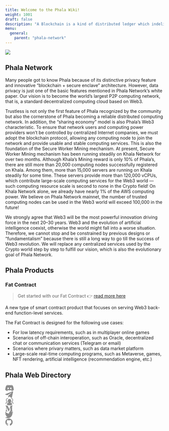```yaml
---
title: Welcome to the Phala Wiki!
weight: 1001
draft: false
description: "A Blockchain is a kind of distributed ledger which indelibly records transactions in an ever-growing list of blocks. The basis of our trust in the blockchain is the fact that the execution of every transaction can be verified by any user of the blockchain. Existing blockchains, such as BTC and ETH, live up to this promise in an intuitive way: they make everything public, including the transactions and the internal states of smart contracts. This brings us to the problem: confidential data cannot be processed by these blockchains."
menu:
  general:
    parent: "phala-network"
---
```


![](/images/docs/phala-network/phala_landing.png)

## Phala Network

Many people got to know Phala because of its distinctive privacy feature and innovative “blockchain + secure enclave” architecture. However, data privacy is just one of the basic features mentioned in Phala Network’s white paper. Our vision is to become the world’s largest P2P computing network, that is, a standard decentralized computing cloud based on Web3.

Trustless is not only the first feature of Phala recognized by the community but also the cornerstone of Phala becoming a reliable distributed computing network.
In addition, the “sharing economy” model is also Phala’s Web3 characteristic. To ensure that network users and computing power providers won’t be controlled by centralized Internet companies, we must adopt the blockchain protocol, allowing any computing node to join the network and provide usable and stable computing services. This is also the foundation of the Secure Worker Mining mechanism.
At present, Secure Worker Mining mechanism has been running steadily on Khala Network for over two months. Although Khala’s Mining reward is only 10% of Phala’s, there are still more than 20,000 computing nodes successfully registered on Khala. Among them, more than 15,000 servers are running on Khala steadily for some time. These servers provide more than 120,000 vCPUs, which contribute large-scale computing services for the Web3 world — such computing resource scale is second to none in the Crypto field! On Khala Network alone, we already have nearly 1% of the AWS computing power. We believe on Phala Network mainnet, the number of trusted computing nodes can be used in the Web3 world will exceed 100,000 in the future!

We strongly agree that Web3 will be the most powerful innovation driving force in the next 20–30 years. Web3 and the evolution of artificial intelligence coexist, otherwise the world might fall into a worse situation. Therefore, we cannot stop and be constrained by previous designs or “fundamentalism” because there is still a long way to go till the success of Web3 revolution. We will replace any centralized services used by the Crypto world step by step to fulfill our vision, which is also the evolutionary goal of Phala Network.

## Phala Products

### Fat Contract

> Get started with our Fat Contract :point_right: [read more here](/en-us/getting-started/phala-developer/fat-contract/)

A new type of smart contract product that focuses on serving Web3 back-end function-level services.

The Fat Contract is designed for the following use cases:

* For low latency requirements, such as in multiplayer online games
* Scenarios of off-chain interoperation, such as Oracle, decentralized chat or communication services (Telegram or email)
* Scenarios where privary matters, such as data market platform
* Large-scale real-time computing programs, such as Metaverse, games, NFT rendering, artificial intelligence (recommendation engine, etc.)

## Phala Web Directory

<div class="mediaList">
   <div class="item">
     <a href="https://discord.gg/myBmQu5" target="_blank">
        <svg width="27" height="22" viewBox="0 0 27 22" fill="none" xmlns="http://www.w3.org/2000/svg">
           <path d="M9.8 1.3l.3.3C5.9 2.8 4 4.6 4 4.6l1.3-.7c2.5-1 4.5-1.4 5.3-1.4h.4a19.5 19.5 0 0111.6 2.1s-1.8-1.7-5.7-3l.3-.3s3.1 0 6.5 2.4c0 0 3.3 6 3.3 13.5 0 0-2 3.3-7 3.5 0 0-1-1-1.6-1.9 3-.8 4.2-2.7 4.2-2.7-1 .6-1.9 1-2.7 1.3a16.2 16.2 0 01-12.7 0 13.5 13.5 0 01-1.8-.8h-.1l-.1-.1-.6-.4s1 1.8 4 2.7l-1.5 2C1.9 20.4 0 17.1 0 17.1 0 9.8 3.3 3.7 3.3 3.7c3.2-2.4 6.2-2.4 6.5-2.4zm-.6 8.6c-1.3 0-2.4 1.2-2.4 2.6 0 1.4 1 2.5 2.4 2.5 1.3 0 2.3-1.1 2.3-2.5s-1-2.6-2.3-2.6zm8.4 0c-1.3 0-2.3 1.2-2.3 2.6 0 1.4 1 2.5 2.3 2.5C19 15 20 14 20 12.5s-1-2.6-2.4-2.6z" fill="#8c8c8c"></path>
        </svg>
     </a>
  </div>
  <div class="item">
     <a href="https://t.me/phalanetwork" target="_blank">
        <svg width="25" height="21" viewBox="0 0 25 21" fill="none" xmlns="http://www.w3.org/2000/svg">
           <path d="M9.35464 19.5529L9.73964 13.7367L20.2996 4.22167C20.7671 3.79542 20.2034 3.58917 19.5846 3.96042L6.54964 12.1967L0.912142 10.4092C-0.297858 10.0654 -0.311608 9.22667 1.18714 8.62167L23.1459 0.151666C24.1496 -0.302084 25.1121 0.399166 24.7271 1.93917L20.9871 19.5529C20.7259 20.8042 19.9696 21.1067 18.9246 20.5292L13.2321 16.3217L10.4959 18.9754C10.1796 19.2917 9.91839 19.5529 9.35464 19.5529Z" fill="#8c8c8c"></path>
        </svg>
     </a>
  </div>
  <div class="item">
     <a href="https://forum.phala.network/" target="_blank">
        <svg width="27" height="24" viewBox="0 0 27 24" fill="none" xmlns="http://www.w3.org/2000/svg">
           <path fill-rule="evenodd" clip-rule="evenodd" d="M25.7165 18.488C25.1981 18.488 24.779 18.0689 24.779 17.5505C24.779 16.8202 23.4328 15.2574 20.9662 14.9967C20.489 14.947 20.1262 14.5449 20.1262 14.0649V11.9611C20.1262 11.6405 20.2903 11.3424 20.5603 11.1699C22.4915 9.94079 22.8965 7.66454 22.8965 5.97235C22.8965 2.84485 19.9575 2.6011 19.0565 2.6011C18.5381 2.6011 18.119 2.1811 18.119 1.6636C18.119 1.1461 18.5381 0.726105 19.0565 0.726105C21.6928 0.726105 24.7715 2.09954 24.7715 5.97235C24.7715 8.85142 23.8153 11.078 22.0012 12.4505V13.2652C24.8175 13.8642 26.654 15.8583 26.654 17.5495C26.654 18.0689 26.235 18.488 25.7165 18.488ZM13.3275 23.2739C11.2818 23.2739 5.0587 23.2739 5.0587 19.2024C5.0587 17.3058 7.7437 16.057 10.5215 15.5902C8.51245 13.9402 8.23964 11.1277 8.23964 8.80642C8.23964 5.52142 10.1746 3.55923 13.4156 3.55923H13.5778C16.8187 3.55923 18.7537 5.52048 18.7537 8.80642C18.7537 11.1277 18.4809 13.9411 16.4718 15.5902C19.2487 16.0561 21.9328 17.3049 21.9328 19.2024C21.9337 21.9042 19.0378 23.2739 13.3275 23.2739ZM0.426514 17.5505C0.426514 18.0689 0.846514 18.488 1.36401 18.488C1.88151 18.488 2.30151 18.0689 2.30151 17.5514C2.30151 16.8202 3.64683 15.2574 6.11433 14.9977C6.59245 14.948 6.95433 14.5458 6.95433 14.0658V11.962C6.95433 11.6414 6.79026 11.3433 6.52026 11.1708C4.58901 9.94173 4.18401 7.66548 4.18401 5.97329C4.18401 2.84485 7.12308 2.60204 8.02401 2.60204C8.54151 2.60204 8.96151 2.18204 8.96151 1.66454C8.96151 1.14704 8.54151 0.727042 8.02401 0.727042C5.38776 0.727042 2.30901 2.10142 2.30901 5.97329C2.30901 8.85236 3.26433 11.0789 5.07933 12.4514V13.2661C2.26308 13.8642 0.426514 15.8583 0.426514 17.5505Z" fill="#8c8c8c"></path>
        </svg>
     </a>
  </div>
  <div class="item">
     <a href="https://medium.com/phala-network" target="_blank">
        <svg width="24" height="19" viewBox="0 0 24 19" fill="none" xmlns="http://www.w3.org/2000/svg">
           <path d="M3.02855 4.08651C3.05755 3.79853 2.94757 3.51397 2.73244 3.32034L0.542512 0.68104V0.287384H7.34304L12.6004 11.8173L17.222 0.287384H23.7067V0.68104L21.8328 2.47649C21.6715 2.59977 21.5915 2.80193 21.6246 3.00217V16.1986C21.5918 16.3986 21.6718 16.6004 21.8328 16.7235L23.6604 18.5189V18.9126H14.4618V18.5189L16.3555 16.6795C16.541 16.494 16.541 16.439 16.541 16.1538V5.48821L11.2719 18.8687H10.5616L4.42742 5.48821V14.456C4.37655 14.833 4.50169 15.2125 4.76684 15.4853L7.23017 18.4765V18.8695H0.245605V18.4757L2.70893 15.4846C2.97279 15.2125 3.09017 14.8298 3.02785 14.456V4.08651H3.02855Z" fill="#8c8c8c"></path>
        </svg>
     </a>
  </div>
  <div class="item">
     <a href="https://twitter.com/PhalaNetwork" target="_blank">
        <svg width="26" height="22" viewBox="0 0 26 22" fill="none" xmlns="http://www.w3.org/2000/svg">
           <path d="M25.0098 3.11134C24.3638 3.97266 23.5829 4.724 22.6973 5.33634V6.02384C22.7044 10.1098 21.0715 14.0277 18.1647 16.8993C15.2579 19.7708 11.3204 21.3558 7.23479 21.2988C4.87282 21.3067 2.54111 20.7677 0.422287 19.7238C0.30804 19.674 0.234353 19.561 0.234787 19.4363V19.2988C0.234787 19.2126 0.269028 19.13 0.329977 19.069C0.390927 19.0081 0.473592 18.9738 0.559787 18.9738C2.88154 18.8974 5.12046 18.0927 6.95979 16.6738C4.85828 16.6315 2.96746 15.3872 2.09729 13.4738C2.05333 13.3693 2.06702 13.2495 2.1334 13.1576C2.19978 13.0657 2.30926 13.015 2.42229 13.0238C3.06098 13.088 3.70606 13.0286 4.32229 12.8488C2.0024 12.3675 0.259258 10.4425 0.009787 8.08634C0.000920465 7.97331 0.0515962 7.86384 0.143507 7.79746C0.235418 7.73108 0.355278 7.71739 0.459787 7.76134C1.08234 8.03592 1.75439 8.18053 2.43479 8.18634C0.402013 6.85277 -0.476011 4.31625 0.297287 2.01134C0.37711 1.78737 0.568883 1.62192 0.802134 1.57578C1.03539 1.52964 1.27571 1.60963 1.43479 1.78634C4.17789 4.70444 7.94696 6.44332 11.9473 6.63634C11.8448 6.22766 11.7944 5.80766 11.7973 5.38634C11.8347 3.17713 13.2023 1.20912 15.2598 0.403654C17.3173 -0.401808 19.6575 0.11469 21.1848 1.71134C22.2259 1.5131 23.2324 1.16356 24.1723 0.673843C24.2411 0.630879 24.3284 0.630879 24.3973 0.673843C24.4403 0.74269 24.4403 0.829996 24.3973 0.898843C23.942 1.94085 23.173 2.81481 22.1973 3.39884C23.0517 3.29981 23.891 3.09836 24.6973 2.79884C24.7652 2.75266 24.8544 2.75266 24.9223 2.79884C24.9792 2.82485 25.0217 2.87458 25.0385 2.93479C25.0554 2.99501 25.0449 3.05959 25.0098 3.11134Z" fill="#8c8c8c"></path>
        </svg>
     </a>
  </div>
  <div class="item">
     <a href="https://github.com/Phala-Network" target="_blank">
        <svg width="24" height="23" viewBox="0 0 24 23" fill="none" xmlns="http://www.w3.org/2000/svg">
           <path d="M23.43 11.88C23.4521 14.3236 22.6757 16.7077 21.219 18.6698C19.8159 20.6299 17.8249 22.092 15.5347 22.8443C15.3307 22.9011 15.1119 22.8616 14.9407 22.737C14.817 22.6194 14.7507 22.4537 14.7592 22.2833V19.1153C14.8259 18.3223 14.5391 17.5403 13.9755 16.9785C14.4927 16.9278 15.0056 16.8396 15.51 16.7145C16.0051 16.5817 16.4797 16.3818 16.9207 16.1205C17.3828 15.8685 17.794 15.5328 18.1335 15.1305C18.5063 14.6595 18.7862 14.122 18.9585 13.5465C19.1774 12.8105 19.2831 12.0455 19.272 11.2778C19.2977 10.1289 18.8676 9.01665 18.0757 8.184C18.4479 7.18651 18.4063 6.08169 17.9602 5.115C17.5487 5.03997 17.124 5.09775 16.7475 5.28C16.2648 5.45357 15.8005 5.67466 15.3615 5.94L14.7922 6.29475C12.9034 5.76673 10.906 5.76673 9.01723 6.29475C8.85223 6.17925 8.64598 6.0555 8.38198 5.8905C7.97102 5.65096 7.54048 5.44672 7.09498 5.28C6.69553 5.07717 6.24242 5.00502 5.79973 5.07375C5.35491 6.04992 5.31632 7.16287 5.69248 8.1675C4.91161 9.01313 4.4862 10.1269 4.50448 11.2778C4.49272 12.0401 4.59846 12.7998 4.81798 13.53C4.99699 14.1027 5.27634 14.639 5.64298 15.114C5.9749 15.5282 6.38749 15.8706 6.85573 16.1205C7.30251 16.3702 7.77567 16.5694 8.26648 16.7145C8.77358 16.8401 9.28921 16.9284 9.80923 16.9785C9.37742 17.3851 9.11269 17.9381 9.06673 18.5295C8.84969 18.6328 8.61917 18.705 8.38198 18.744C8.11 18.7952 7.83372 18.82 7.55698 18.8183C7.17796 18.8207 6.80805 18.7022 6.50098 18.48C6.15906 18.2322 5.87713 17.9108 5.67598 17.5395C5.49392 17.2285 5.24615 16.961 4.94998 16.7558C4.72927 16.5863 4.47678 16.4628 4.20748 16.3928H3.91048C3.76173 16.3841 3.61281 16.4066 3.47323 16.4588C3.39073 16.5083 3.36598 16.566 3.39898 16.632C3.43803 16.7057 3.48507 16.7748 3.53923 16.8383C3.59899 16.9077 3.66529 16.9713 3.73723 17.028L3.84448 17.094C4.10341 17.2333 4.32869 17.4276 4.50448 17.6633C4.68861 17.8982 4.84631 18.1528 4.97473 18.4223L5.12323 18.7688C5.24028 19.1409 5.47112 19.467 5.78323 19.701C6.0801 19.9162 6.42106 20.0627 6.78148 20.13C7.12335 20.2016 7.47171 20.2375 7.82098 20.2373C8.09714 20.2423 8.37321 20.223 8.64598 20.1795L8.99248 20.1218V22.2833C8.99566 22.4561 8.92337 22.6218 8.79448 22.737C8.61978 22.8608 8.39893 22.9001 8.19223 22.8443C5.90917 22.0824 3.92918 20.6111 2.54098 18.645C1.07673 16.6962 0.299242 14.3174 0.329979 11.88C0.317931 9.85051 0.853767 7.85538 1.88098 6.105C2.88982 4.34759 4.34757 2.88985 6.10498 1.881C7.85535 0.85379 9.85049 0.317954 11.88 0.330002C13.9095 0.317954 15.9046 0.85379 17.655 1.881C19.4124 2.88985 20.8701 4.34759 21.879 6.105C22.907 7.85506 23.4428 9.85041 23.43 11.88Z" fill="#8c8c8c"></path>
        </svg>
     </a>
  </div>
</div>
